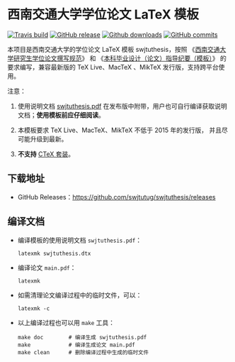 # 西南交通大学学位论文 LaTeX 模板

[![Travis build](https://travis-ci.org/swjtutug/swjtuthesis.svg?branch=master)](https://travis-ci.org/swjtutug/swjtuthesis)
[![GitHub release](https://img.shields.io/github/release/swjtutug/swjtuthesis/all.svg)](https://github.com/swjtutug/swjtuthesis/releases/latest)
[![Github downloads](https://img.shields.io/github/downloads/swjtutug/swjtuthesis/total.svg)](https://github.com/swjtutug/swjtuthesis/releases)
[![GitHub commits](https://img.shields.io/github/commits-since/swjtutug/swjtuthesis/v1.1.svg)](https://github.com/swjtutug/swjtuthesis/commits/master)

本项目是西南交通大学的学位论文 LaTeX 模板 swjtuthesis，按照
《[西南交通大学研究生学位论文撰写规范](http://gs.swjtu.edu.cn/ws/gs/dd/25)》
和
《[本科毕业设计（论文）指导纪要（模板）](http://jwc.swjtu.edu.cn/download/file/2014060410031788.doc)》
的要求编写，兼容最新版的 TeX Live、MacTeX 、MikTeX 发行版，支持跨平台使用。

注意：

1. 使用说明文档
[swjtuthesis.pdf](https://github.com/swjtutug/swjtuthesis/releases/download/v1.1/swjtuthesis.pdf)
在发布版中附带，用户也可自行编译获取说明文档；**使用模板前应仔细阅读**。

2. 本模板要求 TeX Live、MacTeX、MikTeX 不低于 2015 年的发行版，
并且尽可能升级到最新。

3. **不支持** [CTeX 套装](http://www.ctex.org/CTeXDownload)。

<!--4. 初始版本无法利用 `make doc` 编译运行，但是其他方式可以的，主要是环境变量依赖问题。-->
<!--``` bash-->
<!--sudo apt-get remove --purge texlive-base -->
<!--sudo apt-get remove --purge texlive-binaries tex-common -->
<!--```-->

<!--5. 主要注意相关的设置含义，配置-->
<!--[Travis CI](https://travis-ci.org/swjtutug/swjtuthesis)-->
<!--时，未注意到时间延迟问题，因此起始阶段花费时间较大，配置实现参考-->
<!--[官方文档](https://docs.travis-ci.com/)-->
<!--或者-->
<!--[阮一峰博客](http://www.ruanyifeng.com/blog/2017/12/travis_ci_tutorial.html)。-->

## 下载地址

- GitHub Releases：https://github.com/swjtutug/swjtuthesis/releases


## 编译文档

- 编译模板的使用说明文档 `swjtuthesis.pdf`：
   ```
   latexmk swjtuthesis.dtx
   ```
- 编译论文 `main.pdf`：
   ```
   latexmk
   ```
- 如需清理论文编译过程中的临时文件，可以：
   ```
   latexmk -c
   ```

- 以上编译过程也可以用 `make` 工具：
   ```
   make doc        # 编译生成 swjtuthesis.pdf
   make            # 编译生成论文 main.pdf
   make clean      # 删除编译过程中生成的临时文件
   ```

## <!--环境变量依赖-->
<!--本次之前* `latexmk swjtuthesis.dtx` 也是存在问题，无法正常编译。-->
<!--删除上述软件后即实现了正常编译，主要问题是路径问题，最初利用了系统的安装库。-->
<!--v1.0其实也是没有问题，因为在 `Travis CI` 中可以编译通过，主要问题在于本地无法编译通过。-->
<!--前期运行过 `apt-get install texlive-binaries` ，重新定义texlive的环境变量路径。-->
